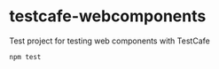 # testcafe-webcomponents
Test project for testing web components with TestCafe

```bash
npm test
```
